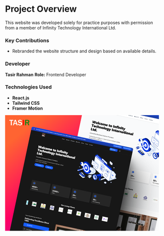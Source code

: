 # Project Overview

This website was developed solely for practice purposes with permission from a member of Infinity Technology International Ltd.

### Key Contributions
- Rebranded the website structure and design based on available details.

### Developer
**Tasir Rahman**
**Role:** Frontend Developer

### Technologies Used
- **React.js**
- **Tailwind CSS**
- **Framer Motion**

![Project Screenshot](/UI/01.png)